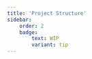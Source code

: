 ```yaml
---
title: 'Project Structure'
sidebar:
    order: 2
    badge:
        text: WIP
        variant: tip
---
```

